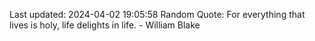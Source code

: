 Last updated: 2024-04-02 19:05:58
Random Quote: For everything that lives is holy, life delights in life. - William Blake